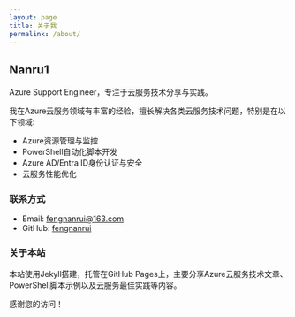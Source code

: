 ```yaml
---
layout: page
title: 关于我
permalink: /about/
---
```


## Nanru1

Azure Support Engineer，专注于云服务技术分享与实践。

我在Azure云服务领域有丰富的经验，擅长解决各类云服务技术问题，特别是在以下领域:

- Azure资源管理与监控
- PowerShell自动化脚本开发
- Azure AD/Entra ID身份认证与安全
- 云服务性能优化

### 联系方式

- Email: [fengnanrui@163.com](mailto:fengnanrui@163.com)
- GitHub: [fengnanrui](https://github.com/fengnanrui)

### 关于本站

本站使用Jekyll搭建，托管在GitHub Pages上，主要分享Azure云服务技术文章、PowerShell脚本示例以及云服务最佳实践等内容。

感谢您的访问！

